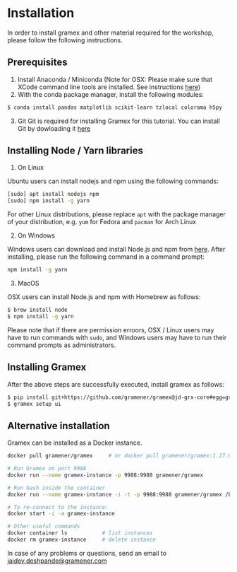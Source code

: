 Installation
============

In order to install gramex and other material required for the workshop, please follow the following instructions.


Prerequisites
-------------

1. Install Anaconda / Miniconda
(Note for OSX: Please make sure that XCode command line tools are installed. See instructions [here](https://www.embarcadero.com/starthere/xe5/mobdevsetup/ios/en/installing_the_commandline_tools.html))
2. With the conda package manager, install the following modules:

```bash
$ conda install pandas matplotlib scikit-learn tzlocal colorama h5py
```

3. Git
Git is required for installing Gramex for this tutorial. You can install Git by dowloading it [here](https://git-scm.com/downloads)

Installing Node / Yarn libraries
--------------------------------

1. On Linux

Ubuntu users can install nodejs and npm using the following commands:

```bash
[sudo] apt install nodejs npm
[sudo] npm install -g yarn
```

For other Linux distributions, please replace `apt` with the package manager of your distribution, e.g.  `yum` for Fedora and `pacman` for Arch Linux

2. On Windows

Windows users can download and install Node.js and npm from [here](https://nodejs.org/en/download/). After installing, please run the following command in a command prompt:

```cmd
npm install -g yarn
```

3. MacOS

OSX users can install Node.js and npm with Homebrew as follows:

```bash
$ brew install node
$ npm install -g yarn
```

Please note that if there are permission erroors, OSX / Linux users may have to run commands with `sudo`, and Windows users may have to run their command prompts as administrators.


Installing Gramex
-----------------

After the above steps are successfully executed, install gramex as follows:

```bash
$ pip install git+https://github.com/gramener/gramex@jd-grx-core#egg=gramex
$ gramex setup ui
```

Alternative installation
-------------------------

Gramex can be installed as a Docker instance.

```bash
docker pull gramener/gramex     # or docker pull gramener/gramex:1.27.0

# Run Gramex on port 9988
docker run --name gramex-instance -p 9988:9988 gramener/gramex

# Run bash inside the container
docker run --name gramex-instance -i -t -p 9988:9988 gramener/gramex /bin/bash

# To re-connect to the instance:
docker start -i -a gramex-instance

# Other useful commands
docker container ls           # list instances
docker rm gramex-instance     # delete instance
```

In case of any problems or questions, send an email to jaidev.deshpande@gramener.com
